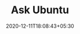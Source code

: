 ---
title: "Ask Ubuntu"
date: 2020-12-11T18:08:43+05:30
description: "Ask Ubuntu is a community-driven question and answer website for the Ubuntu operating system. It is part of the Stack Exchange Network, running the same software as Stack Overflow. Members gain reputation based on the community's response to their questions and answers."
weight: 2
link: https://askubuntu.com/
repo: https://askubuntu.com/
pinned: true
thumb: community/askubuntu.png
---